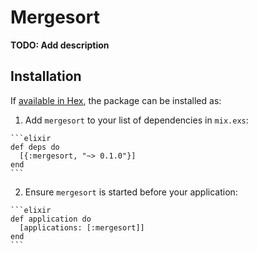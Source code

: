 # Mergesort

**TODO: Add description**

## Installation

If [available in Hex](https://hex.pm/docs/publish), the package can be installed as:

  1. Add `mergesort` to your list of dependencies in `mix.exs`:

    ```elixir
    def deps do
      [{:mergesort, "~> 0.1.0"}]
    end
    ```

  2. Ensure `mergesort` is started before your application:

    ```elixir
    def application do
      [applications: [:mergesort]]
    end
    ```

